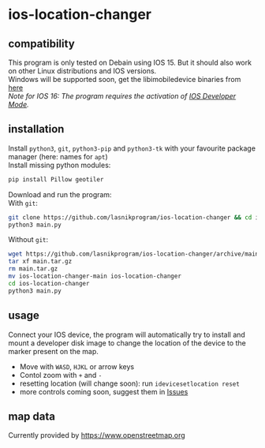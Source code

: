 # ios-location-changer
## compatibility
This program is only tested on Debain using IOS 15. But it should also work on other Linux distributions and IOS versions.  
Windows will be supported soon, get the libimobiledevice binaries from [here](https://github.com/libimobiledevice-win32/imobiledevice-net/releases/tag/v1.3.17)  
*Note for IOS 16: The program requires the activation of [IOS Developer Mode](https://developer.apple.com/documentation/xcode/enabling-developer-mode-on-a-device).*

## installation
Install `python3`, `git`, `python3-pip` and `python3-tk` with your favourite package manager (here: names for `apt`)  
Install missing python modules:
```bash
pip install Pillow geotiler
```
Download and run the program:  
With `git`:
```bash
git clone https://github.com/lasnikprogram/ios-location-changer && cd ios-location-changer
python3 main.py
```

Without `git`:
```bash
wget https://github.com/lasnikprogram/ios-location-changer/archive/main.tar.gz
tar xf main.tar.gz
rm main.tar.gz
mv ios-location-changer-main ios-location-changer
cd ios-location-changer
python3 main.py
```

## usage
Connect your IOS device, the program will automatically try to install and mount a developer disk image to change the location of the device to the marker present on the map.
- Move with `WASD`, `HJKL` or arrow keys
- Contol zoom with `+` and `-`
- resetting location (will change soon): run `idevicesetlocation reset`
- more controls coming soon, suggest them in [Issues](https://github.com/lasnikprogram/ios-location-changer/issues)

 ## map data
 Currently provided by https://www.openstreetmap.org
